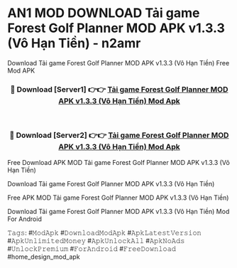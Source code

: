 # AN1 MOD DOWNLOAD Tải game Forest Golf Planner MOD APK v1.3.3 (Vô Hạn Tiền) - n2amr
Download Tải game Forest Golf Planner MOD APK v1.3.3 (Vô Hạn Tiền) Free Mod APK

<div align="center">
<h3>🔴 Download [Server1] 👉👉 <a href="https://apk-comot.site?title=Tải_game_Forest_Golf_Planner_MOD_APK_v1.3.3_(Vô_Hạn_Tiền)">Tải game Forest Golf Planner MOD APK v1.3.3 (Vô Hạn Tiền) Mod Apk</a></h3><br>

<h3>🔴 Download [Server2] 👉👉 <a href="https://apk-comot.site?title=Tải_game_Forest_Golf_Planner_MOD_APK_v1.3.3_(Vô_Hạn_Tiền)">Tải game Forest Golf Planner MOD APK v1.3.3 (Vô Hạn Tiền) Mod Apk</a></h3>
</div>


Free Download APK MOD Tải game Forest Golf Planner MOD APK v1.3.3 (Vô Hạn Tiền)

Download Tải game Forest Golf Planner MOD APK v1.3.3 (Vô Hạn Tiền) 

Free APK MOD Tải game Forest Golf Planner MOD APK v1.3.3 (Vô Hạn Tiền) 

Download Tải game Forest Golf Planner MOD APK v1.3.3 (Vô Hạn Tiền) Mod For Android

𝚃𝚊𝚐𝚜: #𝙼𝚘𝚍𝙰𝚙𝚔 #𝙳𝚘𝚠𝚗𝚕𝚘𝚊𝚍𝙼𝚘𝚍𝙰𝚙𝚔 #𝙰𝚙𝚔𝙻𝚊𝚝𝚎𝚜𝚝𝚅𝚎𝚛𝚜𝚒𝚘𝚗 #𝙰𝚙𝚔𝚄𝚗𝚕𝚒𝚖𝚒𝚝𝚎𝚍𝙼𝚘𝚗𝚎𝚢 #𝙰𝚙𝚔𝚄𝚗𝚕𝚘𝚌𝚔𝙰𝚕𝚕 #𝙰𝚙𝚔𝙽𝚘𝙰𝚍𝚜 #𝚄𝚗𝚕𝚘𝚌𝚔𝙿𝚛𝚎𝚖𝚒𝚞𝚖 #𝙵𝚘𝚛𝙰𝚗𝚍𝚛𝚘𝚒𝚍 #𝙵𝚛𝚎𝚎𝙳𝚘𝚠𝚗𝚕𝚘𝚊𝚍 #home_design_mod_apk